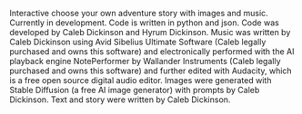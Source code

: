 Interactive choose your own adventure story with images and music. Currently in development.
Code is written in python and json. Code was developed by Caleb Dickinson and Hyrum Dickinson. Music was written by Caleb Dickinson using Avid Sibelius Ultimate Software (Caleb legally purchased and owns this software) and electronically performed with the AI playback engine NotePerformer by Wallander Instruments (Caleb legally purchased and owns this software) and further edited with Audacity, which is a free open source digital audio editor. Images were generated with Stable Diffusion (a free AI image generator) with prompts by Caleb Dickinson. Text and story were written by Caleb Dickinson.
